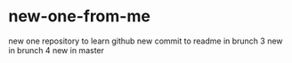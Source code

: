 # new-one-from-me
new one repository to learn github
new commit to readme in brunch
3 new in brunch
4 new in master


